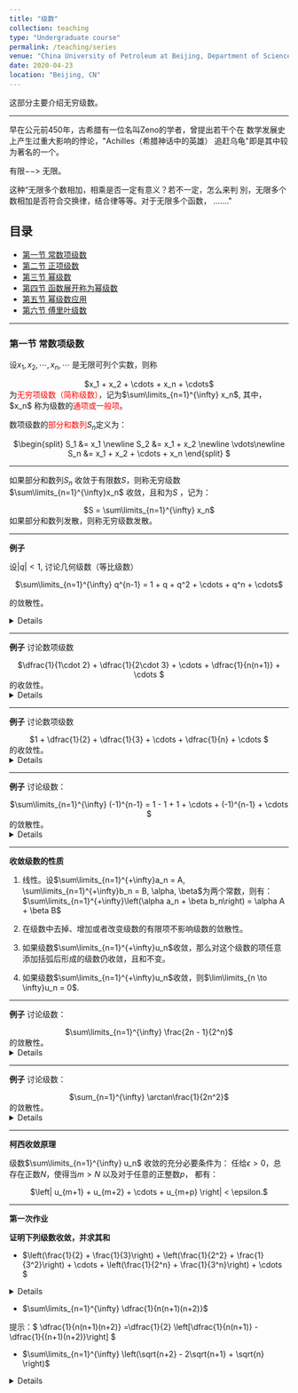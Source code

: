 ```yaml
---
title: "级数"
collection: teaching
type: "Undergraduate course"
permalink: /teaching/series
venue: "China University of Petroleum at Beijing, Department of Science"
date: 2020-04-23
location: "Beijing, CN"
---
```


这部分主要介绍无穷级数。

---

早在公元前450年，古希腊有一位名叫Zeno的学者，曾提出若干个在
数学发展史上产生过重大影响的悖论，"Achilles（希腊神话中的英雄）
追赶乌龟"即是其中较为著名的一个。

有限$-->$ 无限。

这种“无限多个数相加，相乘是否一定有意义？若不一定，怎么来判
別，无限多个数相加是否符合交换律，结合律等等。对于无限多个函数，
......."

## 目录
+ [第一节 常数项级数](#cotes1)
+ [第二节 正项级数](#cotes2)
+ [第三节 幂级数](#cotes3)
+ [第四节 函数展开称为幂级数](#cotes4)
+ [第五节 幂级数应用](#cotes5)
+ [第六节 傅里叶级数](#cotes6)

---

<a name="cotes1"></a>
### 第一节 常数项级数

设$x_1, x_2, \cdots, x_n, \cdots$ 是无限可列个实数，则称
<center>
$x_1 + x_2 + \cdots + x_n + \cdots$
</center>
为<span style="color:red">无穷项级数（简称级数）</span>，记为$\sum\limits_{n=1}^{\infty} x_n$,
其中，$x_n$ 称为级数的<span style="color:red">通项或一般项</span>。

数项级数的<span style="color:red">部分和数列</span>${S_n}$定义为：
<center>
$\begin{split}
        S_1 &= x_1 \newline
        S_2 &= x_1 + x_2 \newline
    \vdots\newline
        S_n &= x_1 + x_2 + \cdots + x_n
\end{split}
$
</center>

---
如果部分和数列${S_n}$ 收敛于有限数$S$，则称无穷级数
$\sum\limits_{n=1}^{\infty}x_n$ 收敛，且和为$S$ ，记为：
<center>
    $S = \sum\limits_{n=1}^{\infty} x_n$
</center>
如果部分和数列发散，则称无穷级数发散。

---
**例子**

设$\vert q \vert < 1$, 讨论几何级数（等比级数）

<center>
$\sum\limits_{n=1}^{\infty} q^{n-1} = 1 + q + q^2 + \cdots + q^n + \cdots$
</center>

的敛散性。

<details>
<center>
$S_n = 1 + q + q^2 + \cdots + q^n = \dfrac{1-q^n}{1-q}$
</center>
所以，当$\vert q \vert < 1$时，级数收敛于$\dfrac{1}{1-q}$.
</details>

---
**例子**
讨论数项级数
<center>
$\dfrac{1}{1\cdot 2} + \dfrac{1}{2\cdot 3} + \cdots +
        \dfrac{1}{n(n+1)} + \cdots
$
</center>
的收敛性。

<details>
<center>
$S_n = \dfrac{1}{1} - \dfrac{1}{2} + \dfrac{1}{2} - \dfrac{1}{3} + \cdots + 
       \dfrac{1}{n} - \dfrac{1}{n+1} = 1 - \dfrac{1}{n+1}$
</center>
所以级数收敛于$1$.
</details>

---
**例子**
讨论数项级数
<center>
$1 + \dfrac{1}{2} + \dfrac{1}{3} + \cdots +
        \dfrac{1}{n} + \cdots
$
</center>
的收敛性。

<details>
<center>
$\begin{split} S_n & = 1 + \dfrac{1}{2} + \left(\dfrac{1}{3} + \dfrac{1}{4}\right) \newline 
                   & + \left(\dfrac{1}{5} + \cdots + \dfrac{1}{8}\right) \newline 
                   & + \left(\dfrac{1}{9} + \cdots + \dfrac{1}{16}\right)\newline 
                   & + \cdots \newline
                   & + \left(\dfrac{1}{2^n+1} + \cdots + \dfrac{1}{2^n}\right) \newline
                   & + \cdots \newline 
                   & > 1 + \dfrac{1}{2} + \dfrac{1}{2} + \cdots + \dfrac{1}{2} + \cdots
\end{split}
$
</center>
所以级数发散。
</details>

---
**例子**
讨论级数：
<center>
$\sum\limits_{n=1}^{\infty} (-1)^{n-1} = 1 - 1 + 1 + \cdots + 
        (-1)^{n-1} + \cdots
$
</center>
的敛散性。

<details>
<center>
$S_{2n} = 0, S_{2n+1} = 1$,所以级数发散。
</center>
</details>

---
**收敛级数的性质**

1. 线性。设$\sum\limits_{n=1}^{+\infty}a_n = A, \sum\limits_{n=1}^{+\infty}b_n = B, 
\alpha, \beta$为两个常数，则有：
$\sum\limits_{n=1}^{+\infty}\left(\alpha a_n + \beta b_n\right) = \alpha A + \beta B$

2. 在级数中去掉、增加或者改变级数的有限项不影响级数的敛散性。

3. 如果级数$\sum\limits_{n=1}^{+\infty}u_n$收敛，那么对这个级数的项任意添加括弧后形成的级数仍收敛，且和不变。

4. 如果级数$\sum\limits_{n=1}^{+\infty}u_n$收敛，则$\lim\limits_{n \to \infty}u_n = 0$.

---
**例子**
讨论级数：
<center>
$\sum\limits_{n=1}^{\infty} \frac{2n - 1}{2^n}$
</center>
的敛散性。

<details>
提示： $S_n = 2S_n - S_n$
</details>

---
**例子**
讨论级数：
<center>
$\sum_{n=1}^{\infty} \arctan\frac{1}{2n^2}$
</center>
的敛散性。
<details>
提示：
<center>
$\arctan x - \arctan y = \arctan \frac{x - y}{1 + xy}
\arctan \frac{1}{2n^2} = \arctan \frac{1}{2n-1} - 
        \arctan \frac{1}{2n + 1}$
</center>
</details>

---
**柯西收敛原理**

级数$\sum\limits_{n=1}^{\infty} u_n$ 收敛的充分必要条件为：
    任给$\epsilon>0$，总存在正数$N$，使得当$m > N$ 以及对于任意的正整数$p$，
    都有：
<center>
$\left| u_{m+1} + u_{m+2} + \cdots + u_{m+p} \right| < \epsilon.$
</center>

---
**第一次作业**

**证明下列级数收敛，并求其和**

   + $\left(\frac{1}{2} + \frac{1}{3}\right) + 
        \left(\frac{1}{2^2} + \frac{1}{3^2}\right) + \cdots + 
        \left(\frac{1}{2^n} + \frac{1}{3^n}\right) + \cdots $
<details>
  提示：$\left(\frac{1}{2} + \frac{1}{3}\right) + 
  \left(\frac{1}{2^2} + \frac{1}{3^2}\right) + \cdots + 
  \left(\frac{1}{2^n} + \frac{1}{3^n}\right)
  =\sum\limits_{n=1}^{+\infty} \dfrac{1}{2^n} + 
  \sum\limits_{n=1}^{+\infty} \dfrac{1}{3^n}
$
</details>

  + $\sum\limits_{n=1}^{\infty} \dfrac{1}{n(n+1)(n+2)}$ 
<detials>
  提示：$
  \dfrac{1}{n(n+1)(n+2)} =\dfrac{1}{2} \left[\dfrac{1}{n(n+1)} - \dfrac{1}{(n+1)(n+2)}\right]
$
</details>

+ $\sum\limits_{n=1}^{\infty} \left(\sqrt{n+2} - 2\sqrt{n+1}
        + \sqrt{n} \right)$ 
<details>
$
  \sqrt{n+2} - 2\sqrt{n+1} + \sqrt{n} = \sqrt{n+2} - \sqrt{n+1} - 
  \left(\sqrt{n+1} - \sqrt{n}\right)
$
</detials>

---
<a name="cotes2"></a>
### 第二节 正项级数

---
**正向级数收敛性的一般判别法则**

若数项级数的各项符号相同，则称它为同号级数。对于同号级数，只需研究各项都是正数组成的级数--正项级数。

---

正向级数$\sum\limits_{n=1}^{\infty} u_n$ 收敛的充要条件是：部分和数列$\left\{S_n\right\}$有界。

---

设$\sum\limits_{n=1}^{\infty} u_n, \sum\limits_{n=1}^{\infty} v_n$ 是两个正向级数，如果存在某个正数$N$ ，对于一切$n > N$，都有：
<center>
    $u_n \le v_n$
</center>
则：

  +  若级数$\sum\limits_{n=1}^{\infty} v_n$ 收敛，则级数$\displaystyle \sum\limits_{n=1}^{\infty} u_n$ 收敛；
  + 若级数$\sum\limits_{n=1}^{\infty} u_n$ 发散，则级数$\displaystyle \sum\limits_{n=1}^{\infty} v_n$ 发散。

---
**例子**
    讨论级数$\displaystyle \sum\limits_{n=1}^{\infty} \dfrac{1}{n^2 - n + 1}$的敛散性。

---
**例子**
    讨论级数$\displaystyle \sum\limits_{n=1}^{\infty} \sin \dfrac{\pi}{n}$的敛散性。

---
设$\sum\limits_{n=1}^{\infty} u_n, \sum\limits_{n=1}^{\infty} v_n$ 是两个正向级数，如果
<center>
  $\lim\limits_{n \to \infty} \dfrac{u_n}{v_n} = l$
</center>
则：

  + 当$0 < l < \infty$，则级数$\displaystyle \sum\limits_{n=1}^{\infty} v_n, \sum\limits_{n=1}^{\infty} u_n$ 同时收敛或同时发散；
  + 当$l = 0$，级数$\displaystyle \sum\limits_{n=1}^{\infty} v_n$ 收敛时，则级数
            $\displaystyle \sum\limits_{n=1}^{\infty} u_n$ 收敛;
  + 当$l = +\infty$，级数$\displaystyle \sum\limits_{n=1}^{\infty} u_n$ 发散时，则级数
            $\displaystyle \sum\limits_{n=1}^{\infty} v_n$ 发散.

---
**例子**

讨论级数$\displaystyle \sum\limits_{n=1}^{\infty} \dfrac{1}{2^n-n}$的敛散性。

---
**例子**

讨论级数$\displaystyle \sum\limits_{n=1}^{\infty} \sin \dfrac{1}{n}$的敛散性。

---
**例子**
讨论级数$\displaystyle \sum\limits_{n=1}^{\infty} \left(1 - \cos \frac{\pi}{n}\right)$的敛散性。

---
**比值判别法和根值判别法**

---
设$\sum\limits_{n=1}^{\infty} u_n$ 为正项级数，且存在某正数$N_0$及常数 $q (0 < q < 1).$ 

  + 对于一切$n > N_0$，成立不等式$\dfrac{u_{n+1}}{u_n} \le q$,
 则级数$\sum\limits_{n=1}^{\infty} u_n$ 收敛。
  + 对于一切$n > N_0$，成立不等式$\dfrac{u_{n+1}}{u_n} \ge 1$,
        则级数$\displaystyle \sum\limits_{n=1}^{\infty} u_n$ 发散。
        
---
设$\displaystyle \sum\limits_{n=1}^{\infty} u_n$ 为正项级数，且
<center>
$\lim\limits_{n \to \infty} \dfrac{u_{n+1}}{u_n} = q$
</center>
则，

  + 当$q < 1$，则级数$\sum\limits_{n=1}^{\infty} u_n$ 收敛。
  + 当$q > 1$ 或$q = \infty$，则级数$\displaystyle \sum\limits_{n=1}^{\infty} u_n$ 发散。

---
当$q=1$时，级数可能收敛，也可能发散。例如：$\displaystyle \sum\limits_{n=1}^{\infty} \dfrac{1}{n^2}, \sum\limits_{n=1}^{\infty}\dfrac{1}{n}$.

---
**d'Alembert判别法**
    设$\displaystyle \sum\limits_{n=1}^{\infty}x_n(x_n \ne 0)$是正项级数，
    
   + 当$\displaystyle \overline{\lim\limits_{n\to\infty}} \dfrac{x_{n+1}}{x_n} = \overline{r} < 1$, 则级数$\displaystyle \sum\limits_{n=1}^{\infty}x_n(x_n \ne 0)$收敛；
   + 当$\displaystyle \underline{\lim\limits_{n\to\infty}} \dfrac{x_{n+1}}{x_n} = \underline{r} > 1$, 则级数$\displaystyle \sum\limits_{n=1}^{\infty}x_n(x_n \ne 0)$发散；
   + 当$\displaystyle \overline{r} \ge 1$或$\displaystyle \underline{r} \le 1$, 判别法失效，即级数$\displaystyle \sum\limits_{n=1}^{\infty}x_n(x_n \ne 0)$可能收敛，也可能发散。

---
设$\{x_n\}$是正项数列，则有：
<center>
   $
        \underline{\lim\limits_{n\to \infty}}\dfrac{x_{n+1}}{x_n} \le 
        \underline{\lim\limits_{n\to \infty}}\sqrt[n]{x_n} \le
        \overline{\lim\limits_{n \to \infty}}\sqrt[n]{x_n} 
        \le  \overline{\lim\limits_{n\to \infty}}\dfrac{x_{n+1}}{x_n}
   $
</center>
---
**例子**
    讨论级数$\displaystyle \sum\limits_{n=1}^{\infty} nx^{n-1}(x>0)$ 的敛散性。
    
---
**例子**
    讨论级数$\displaystyle \sum\limits_{n=1}^{\infty} \frac{n!}{n^n}$ 的敛散性。

---
**例子**
    讨论级数$\displaystyle \sum\limits_{n=1}^{\infty} x_n = \dfrac{1}{2} + \dfrac{1}{3} + 
    \dfrac{1}{2^2} + \dfrac{1}{3^2} + \dfrac{1}{2^3} + \dfrac{1}{3^3} 
    + \cdots $的敛散性。

---
设$\displaystyle \sum\limits_{n=1}^{\infty} u_n$ 为正项级数，且存在某正数$N_0$及常数$q (0 < q < 1).$ 

+  对于一切$n > N_0$，成立不等式
      $
          \sqrt[n]{u_n} \le q
      $
     则级数$\displaystyle \sum\limits_{n=1}^{\infty} u_n$ 收敛。
+  对于一切$n > N_0$，成立不等式
      $
                \sqrt[n]{u_n} \ge 1
      $
      则级数$\displaystyle \sum\limits_{n=1}^{\infty} u_n$ 发散。


---
设$\displaystyle \sum\limits_{n=1}^{\infty} u_n$ 为正项级数，且$\lim\limits_{n \to \infty} \sqrt[n]{u_n} = q$, 则

+ 当$q < 1$，则级数$\displaystyle \sum\limits_{n=1}^{\infty} u_n$ 收敛。
+ 当$q > 1$，则级数$\displaystyle \sum\limits_{n=1}^{\infty} u_n$ 发散。

---
**Cauchy判别法**
设$\displaystyle \sum\limits_{n=1}^{\infty}x_n(x_n \ne 0)$是正项级数, $\displaystyle r = \overline{\lim\limits_{n\to \infty}}\sqrt[n]{x_n}$,则，

+ 当$r<1$时，级数$\displaystyle \sum\limits_{n=1}^{\infty}x_n(x_n \ne 0)$收敛；
+ 当$r>1$时，级数$\displaystyle \sum\limits_{n=1}^{\infty}x_n(x_n \ne 0)$发散；
+ 当$r=1$时，级数$\displaystyle \sum\limits_{n=1}^{\infty}x_n(x_n \ne 0)$可能收敛，也可能发散。

---
**例子**
    讨论级数$\displaystyle \sum\limits_{n=1}^{\infty} \frac{2 + (-1)^n}{2^n}$ 的敛散性。

---
**例子**
    讨论级数$\displaystyle \sum\limits_{n=1}^{\infty} \frac{x^n}{1 + x^{2n}}$ 的敛散性。

---
**例子**
    讨论下列级数的敛散性$\displaystyle \sum\limits_{n=1}^{\infty} \frac{(n!)^2}{(2n)!}$ ,
    $\displaystyle \sum\limits_{n=1}^{\infty} \frac{n^2}{\left(2 + \frac{1}{n}\right)^n}$

===
**积分判别法**

---
设 $f$ 为 $[1, +\infty)$ 上非负递减函数，那么正向级数$\sum\limits_{n=1}^{\infty} f(n)$ 与反常积分 $\displaystyle \int_1^{+\infty} f(x)\,\mathrm{d}x$同时收敛或发散。

---
**例子**
    讨论级数$\displaystyle \sum\limits_{n=1}^{\infty} \frac{1}{x^p}$ 的敛散性。

---
**例子**
    讨论下列级数的敛散性$\displaystyle \sum\limits_{n=1}^{\infty} \frac{1}{n\left(\ln n\right)^n}$ ,
    $\displaystyle \sum\limits_{n=1}^{\infty} \frac{1}{n \ln n \left(\ln \ln n\right)^n}$

===
**Raabe判别法**

---
对于正项级数$\displaystyle \sum\limits_{n=1}^{\infty} x_n$，成立$\displaystyle \lim\limits_{n\to \infty} \dfrac{x_{n+1}}{x_n} = 1$,这时Cauchy判别法和d'Alembert判别法失效。

**Raabe判别法**
设$\displaystyle \sum\limits_{n=1}^{\infty} x_n$为正项级数， $\displaystyle \lim\limits_{n\to \infty}n\left(\dfrac{x_n}{x_{n+1}}-1\right) = r$，则

+ 当$r > 1$时，级数收敛；
+ 当$r < 1$时，级数发散。；

<details>
    设$\displaystyle s > t > 1, f(x) = 1 + sx - (1+x)^t$, 由于$\displaystyle f(0) = 0, f'(0) = s - t > 0$，可知存在$\delta > 0 $ 成立
$$
        1 + sx > (1 + x)^t
$$
当$r > 1$时，取$r > s > t > 1$,由于$\displaystyle \lim\limits_{n \to \infty}n \left(\dfrac{x_n}{x_{n+1}} - 1\right) = r$ , 对于充分大的$n$, 成立
$$
        \dfrac{x_n}{x_{n+1}} > 1 + \dfrac{s}{n} > 
          (1 + \dfrac{1}{n})^t = \dfrac{(n+1)^t}{n^t}
$$
这说明正项数列$\displaystyle \left\{n^t x_n\right\}$ 从某项开始单调减少，因而有上界。设
$$
        n^t x_n \le A
$$
与时有，
$$
        x_n \le \dfrac{A}{n^t}
$$
根据比较判别法，知级数收敛。

当$\displaystyle \lim\limits_{n\to \infty}n\left(\dfrac{x_n}{x_{n+1}}-1\right) = r < 1$，则对于充分大的n, 有
$$
        \dfrac{x_n}{x_{n+1}} < 1 + \dfrac{1}{n} = \dfrac{n+1}{n}
$$
这说明正项数列$\displaystyle\left\{nx_n\right\}$从某项开始单调增加，因而存在正整数$N$与实数$a>0$，使得
$$
        nx_n > a
$$
于是有，
$$
        x_n > \dfrac{a}{n}
$$
所以原级数发散。
</details>

---
**例子**
    判别级数$\displaystyle 1 + \sum\limits_{n=1}^{\infty} \dfrac{(2n-1)!!}{(2n)!!}\cdot \dfrac{1}{2n+1}$的敛散性。






## 📚参考书目
📖1. 《高等数学》上下册（第七版），同济大学，高等教育出版社，2014.7.

📖2. 《解析几何》，邱维声，北京大学出版社，1988.

📖3. 《解析几何》，尤承业，北京大学出版社，2004.


## 教学日历:

  + [2019-2020-2高等数学A](http://wuguoning.github.io/files/calculus/docs/19-20-2-A-syllabus.pdf)
  + [2019-2020-2高等数学B](http://wuguoning.github.io/files/calculus/docs/19-20-2-B-syllabus.pdf)



# Calculus and its Visualization: an Introduction

<center>
<a href="https://www.geogebra.org/material/edit/id/yxadpqun#bookcontent">
   <img src="./imags/surface.png" width="200" height="200"/>
</a>
</center>


# 👏 THANKS

<center>

<a href="https://www.geogebra.org">
   <img src="./imags/geogebra.png" width="200" height="60"/>
</a>

<a href="https://www.geogebra.org">
   <img src="./imags/github.png" width="200" height="60"/>
</a>

<a href="https://www.wikipedia.org/">
   <img src="./imags/wiki.png" width="200" height="50"/>
</a>
</center>
